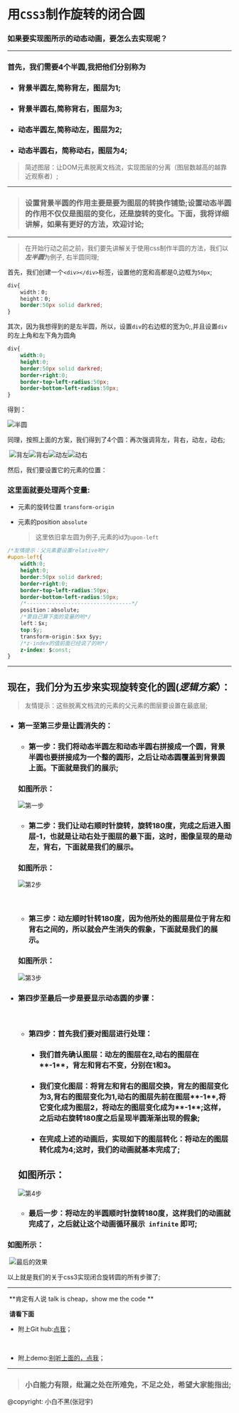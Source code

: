# 用`CSS3`制作旋转的闭合圆

### 	如果要实现图所示的动态动画，要怎么去实现呢？



***

### 	首先，我们需要4个半圆,我把他们分别称为

* ### 背景半圆左,简称背左，图层为**1**;

* ### 背景半圆右,简称背右，图层为**3**;

* ### 动态半圆左,简称动左，图层为**2**;

* ### 动态半圆右，简称动右，图层为**4**;

>  简述图层：让DOM元素脱离文档流，实现图层的分离（图层数越高的越靠近观察者）;

***

> ### 	设置背景半圆的作用主要是要为图层的转换作铺垫;设置动态半圆的作用不仅仅是图层的变化，还是旋转的变化。下面，我将详细讲解，如果有更好的方法，欢迎讨论;

***

> 在开始行动之前之前，我们要先讲解关于使用css制作半圆的方法，我们以 ***左半圆***为例子, 右半圆同理;

首先，我们创建一个`<div></div>`标签，设置他的宽和高都是0,边框为`50px`;

```css
div{
	width：0;
  	height：0;
  	border:50px solid darkred;
}
```

其次，因为我想得到的是左半圆，所以，设置`div`的右边框的宽为0;,并且设置`div`的左上角和左下角为圆角

```css
div{
	width:0;
  	height:0;
  	border:50px solid darkred;
  	border-right:0;
  	border-top-left-radius:50px;
  	border-bottom-left-radius:50px;
}
```

得到：

![半圆](file:///home/swnb/Pictures/half.png)



同理，按照上面的方案，我们得到了4个圆：再次强调背左，背右，动左，动右;

​			![背左](file:///home/swnb/Pictures/背左.png)![背右](file:///home/swnb/Pictures/背右.png)![动左](file:///home/swnb/Pictures/动左.png)![动右](file:///home/swnb/Pictures/动右.png)

然后，我们要设置它的元素的位置：

### 这里面就要处理两个变量:

* 元素的旋转位置 `transform-origin`

* 元素的position `absolute`

  > 这里依旧拿左圆为例子,元素的id为`upon-left`

```css
/*友情提示：父元素要设置relative哟*/
#upon-left{
    width:0;
    height:0;
    border:50px solid darkred;
    border-right:0;
    border-top-left-radius:50px;
    border-bottom-left-radius:50px;
    /*---------------------------------*/
    position：absolute;
    /*要自己算下面的变量的哟*/ 
    left：$x;
    top:$y;
    transform-origin：$xx $yy;
    /*z-index的值前面已经说了的哟*/
    z-index: $const;
}
```



***

## 现在，我们分为五步来实现旋转变化的圆(*逻辑方案*）：	

> 友情提示：这些脱离文档流的元素的父元素的图层要设置在最底层;

* ### 第一至第三步是让圆消失的：

  * ### 第一步：我们将动态半圆左和动态半圆右拼接成一个圆，背景半圆也要拼接成为一个整的圆形，之后让动态圆覆盖到背景圆上面。下面就是我们的展示; 

  ### 如图所示：

  ![第一步](file:///home/swnb/Pictures/%E7%AC%AC1%E6%AD%A5.png)

  * ### 第二步：我们让动右顺时针旋转，旋转180度，完成之后进入图层-1，也就是让动右处于图层的最下面，这时，图像呈现的是动左，背右，下面就是我们的展示。			

  ### 如图所示：

  ![第2步](file:///home/swnb/Pictures/%E7%AC%AC2%E6%AD%A5.png)

  ​

  * ### 第三步：动左顺时针转180度，因为他所处的图层是位于背左和背右之间的，所以就会产生消失的假象，下面就是我们的展示。

  ### 如图所示：

  ![第3步](file:///home/swnb/Pictures/%E7%AC%AC3%E6%AD%A5.png)


* ### 第四步至最后一步是要显示动态圆的步骤：

  ​

  * ### 第四步：首先我们要对图层进行处理：

    * ### 我们首先确认图层：动左的图层在**2**,动右的图层在**-1**，背左和背右不变，分别在**1**和**3**。

    * ### 我们变化图层：将背左和背右的图层交换，背左的图层变化为**3**,背右的图层变化为**1**,动右的图层先前在图层**-1**,将它变化成为图层**2**，将动左的图层变化成为**-1**;这样，之后动右旋转180度之后呈现半圆渐渐出现的假象;

    * ### 在完成上述的动画后，实现如下的图层转化：将动左的图层转化成为**4**;这时，我们的动画就基本完成了;

  ## 如图所示：

  ![第4步](file:///home/swnb/Pictures/%E7%AC%AC4%E6%AD%A5.png)

  * ### 最后一步：将动左的半圆顺时针旋转180度，这样我们的动画就完成了，之后就让这个动画循环展示` infinite` 即可;

### 如图所示：

​		![最后的效果](file:///home/swnb/Pictures/%E7%AC%AC1%E6%AD%A5.png)

以上就是我们的关于css3实现闭合旋转圆的所有步骤了;

***

​				**肯定有人说 talk is cheap，show me the code **

​								**请看下面**



+ 附上Git hub:[点我]()；

  ​

+ 附上demo:[别听上面的，点我](https://swnb.github.io/htmlCssJs/loading.html)；

***

> ### 小白能力有限，纰漏之处在所难免，不足之处，希望大家能指出;



@copyright:  小白不黑(张冠宇)